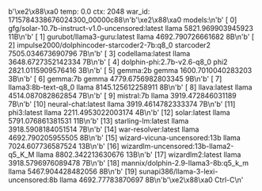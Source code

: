 b'\xe2\x88\xa0 temp: 0.0 ctx: 2048 war_id: 1715784338676024300_00000c88\n'b'\xe2\x88\xa0 models:\n'b' [ 0] gfg/solar-10.7b-instruct-v1.0-uncensored:latest        llama 5821.969903945923          11B\n'b' [ 1] gurubot/llama3-guru:latest              llama 4692.790726661682           8B\n'b' [ 2] impulse2000/dolphincoder-starcoder2-7b:q8_0   starcoder2 7505.034673690796           7B\n'b' [ 3] codellama:latest                        llama 3648.6727352142334           7B\n'b' [ 4] dolphin-phi:2.7b-v2.6-q8_0               phi2 2821.0115909576416           3B\n'b' [ 5] gemma:2b                                gemma 1600.7010040283203           3B\n'b' [ 6] gemma:7b                                gemma 4779.6756982803345           9B\n'b' [ 7] llama3:8b-text-q8_0                     llama 8145.125612258911           8B\n'b' [ 8] llava:latest                            llama 4514.087082862854           7B\n'b' [ 9] mistral:7b                              llama 3919.472846031189           7B\n'b' [10] neural-chat:latest                      llama 3919.4614782333374           7B\n'b' [11] phi3:latest                             llama 2211.4953022003174           4B\n'b' [12] solar:latest                            llama 5791.076861381531          11B\n'b' [13] starling-lm:latest                      llama 3918.5908184051514           7B\n'b' [14] war-resolver:latest                     llama 4692.790205955505           8B\n'b' [15] wizard-vicuna-uncensored:13b            llama 7024.607736587524          13B\n'b' [16] wizardlm-uncensored:13b-llama2-q5_K_M        llama 8802.342213630676          13B\n'b' [17] wizardlm2:latest                        llama 3918.5796976089478           7B\n'b' [18] mannix/dolphin-2.9-llama3-8b:q5_k_m        llama 5467.904428482056           8B\n'b' [19] sunapi386/llama-3-lexi-uncensored:8b        llama 4692.77783870697           8B\n'b'\xe2\x88\xa0 Ctrl-C\n'